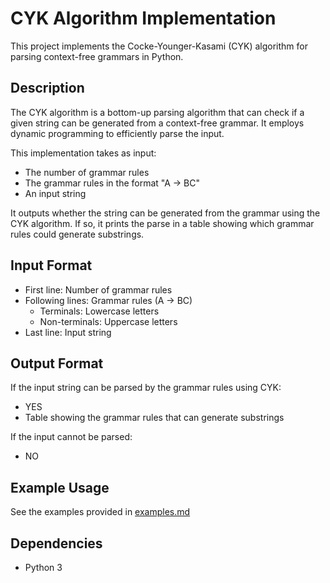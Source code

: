 # CYK Algorithm Implementation
This project implements the Cocke-Younger-Kasami (CYK) algorithm for parsing context-free grammars in Python.

## Description
The CYK algorithm is a bottom-up parsing algorithm that can check if a given string can be generated from a context-free grammar. It employs dynamic programming to efficiently parse the input.

This implementation takes as input:
- The number of grammar rules
- The grammar rules in the format "A -> BC" 
- An input string

It outputs whether the string can be generated from the grammar using the CYK algorithm. If so, it prints the parse in a table showing which grammar rules could generate substrings.

## Input Format
- First line: Number of grammar rules
- Following lines: Grammar rules (A -> BC)
    - Terminals: Lowercase letters
    - Non-terminals: Uppercase letters
- Last line: Input string

## Output Format
If the input string can be parsed by the grammar rules using CYK:
- YES
- Table showing the grammar rules that can generate substrings

If the input cannot be parsed:
- NO

## Example Usage
See the examples provided in [examples.md](examples.md)

## Dependencies
- Python 3


